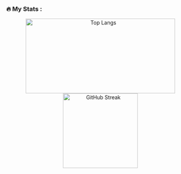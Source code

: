 ### :fire: My Stats :

<div align="center">
  <img src="https://github-readme-stats.vercel.app/api/top-langs/?username=makishima44&layout=compact&theme=vision-friendly-dark" alt="Top Langs" height="200" width="400"/>
  <img src="https://github-readme-streak-stats.herokuapp.com?user=makishima44&theme=great-gatsby&border_radius=7.9" alt="GitHub Streak" height="200" />
</div>
